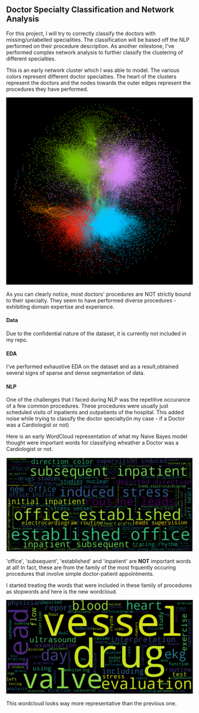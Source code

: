 ## Doctor Specialty Classification and Network Analysis

For this project, I will try to correctly classify the doctors with missing/unlabelled specialities. The classification will be based off the NLP performed on their procedure description. As another milestone, I've performed complex network analysis to further classify the clustering of different specialties.

This is an early network cluster which I was able to model. The various colors represent different doctor specialties. The heart of the clusters represent the doctors and the nodes towards the outer edges represent the procedures they have performed.

![network](images/5_spec.png)

As you can clearly notice, most doctors' procedures are NOT strictly bound to their specialty. They seem to have performed diverse procedures - exhibiting domain expertise and experience.

#### Data

Due to the confidential nature of the dataset, it is currently not included in my repo.

#### EDA

I've performed exhaustive EDA on the dataset and as a result,obtained several signs of sparse and dense segmentation of data.

#### NLP

One of the challenges that I faced during NLP was the repetitive occurance of a few common procedures. These procedures were usually just scheduled visits of inpatients and outpatients of the hospital. This added noise while trying to classify the doctor specialty(in my case - if a Doctor was a Cardiologist or not)

Here is an early WordCloud representation of what my Naive Bayes model thought were important words for classifying wheather a Doctor was a Cardiologist or not.

![wordcloud](images/card_wordcloud.png)

'office', 'subsequent', 'established' and 'inpatient' are **NOT** important words at all! In fact, these are from the family of the most frquently occuring procedures that involve simple doctor-patient appointments.

I started treating the words that were included in these family of procedures as stopwords and here is the new wordcloud.

![wordcloud](images/not_typically_card_wordcloud.png)

This wordcloud looks way more representative than the previous one.

